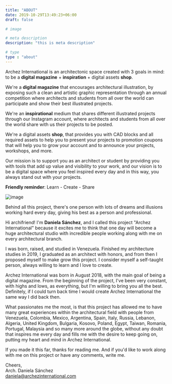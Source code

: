 ```yaml
---
title: "ABOUT"
date: 2019-10-29T13:49:23+06:00
draft: false

# image

# meta description
description: "this is meta description"

# type
type : "about"
---
```


Archez International is an architectonic space created with 3 goals in mind: to be a **digital magazine** + **inspiration** + digital assets **shop**.

We're a **digital magazine** that encourages architectural illustration, by exposing such a clean and artistic graphic representation through an annual competition where architects and students from all over the world can participate and show their best illustrated projects.

We're an **inspirational** medium that shares different illustrated projects through our Instagram account, where architects and students from all over the world share with us their projects to be posted.

We're a digital assets **shop**, that provides you with CAD blocks and all required assets to help you to present your projects to promotion coupons that will help you to grow your account and to announce your projects, workshops, and more.

Our mission is to support you as an architect or student by providing you with tools that add up value and visibility to your work, and our vision is to be a digital space where you feel inspired every day and in this way, you always stand out with your projects.

**Friendly reminder**: Learn - Create - Share	

![image](../../images/author.jpg)

Behind all this project, there's one person with lots of dreams and illusions working hard every day, giving his best as a person and professional.

Hi archifriend! I'm **Daniela Sánchez**, and I called this project "Archez International" because it excites me to think that one day will become a huge architectural studio with incredible people working along with me on every architectural branch.

I was born, raised, and studied in Venezuela. Finished my architecture studies in 2019, I graduated as an architect with honors, and from then I proposed myself to make grow this project. I consider myself a self-taught person, always willing to learn and I love to create.

Archez International was born in August 2018, with the main goal of being a digital magazine. From the beginning of the project, I've been very constant, with highs and lows, as everything, but I'm willing to bring you all the best. Definitely, if I could turn back time I would create Archez International the same way I did back then.

What passionates me the most, is that this project has allowed me to have many great experiences within the architectural field with people from Venezuela, Colombia, Mexico, Argentina, Spain, Italy, Russia, Lebanon, Algeria, United Kingdom, Bulgaria, Kosovo, Poland, Egypt, Taiwan, Romania, Portugal, Malaysia and so many more around the globe, without any doubt that inspires me every day and fills me with the desire to keep going on, putting my heart and mind in Archez International.

If you made it this far, thanks for reading me. And if you'd like to work along with me on this project or have any comments, write me.

Cheers,  
Arch. Daniela Sánchez  
daniela@archezinternational.com  